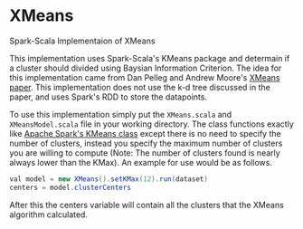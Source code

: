 # XMeans
Spark-Scala Implementaion of XMeans

This implementation uses Spark-Scala's KMeans package and determain if a cluster should divided using Baysian Information Criterion. The idea for this implementation came from Dan Pelleg and Andrew Moore's [XMeans paper](https://www.cs.cmu.edu/~dpelleg/download/xmeans.pdf). This implementation does not use the k-d tree discussed in the paper, and uses Spark's RDD to store the datapoints. 

To use this implementation simply put the `XMeans.scala` and `XMeansModel.scala` file in your working directory. The class functions exactly like [Apache Spark's KMeans class](https://spark.apache.org/docs/latest/ml-clustering.html) except there is no need to specify the number of clusters, instead you specify the maximum number of clusters you are willing to compute (Note: The number of clusters found is nearly always lower than the KMax). An example for use would be as follows. 

```Java
val model = new XMeans().setKMax(12).run(dataset)
centers = model.clusterCenters
```
After this the centers variable will contain all the clusters that the XMeans algorithm calculated. 
